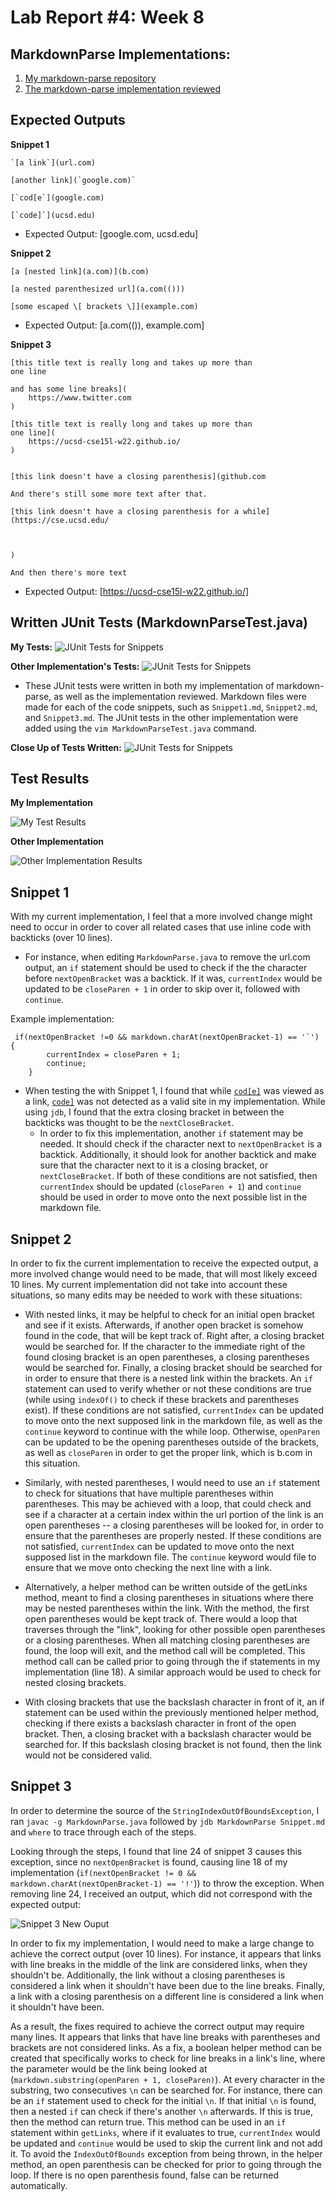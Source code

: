 # Lab Report #4: Week 8

## MarkdownParse Implementations: 
1. [My markdown-parse repository](https://github.com/Lillian-Ho/markdown-parse)
2. [The markdown-parse implementation reviewed](PlaceHolder.com) 


## Expected Outputs 
**Snippet 1** 
```
`[a link`](url.com)

[another link](`google.com)`

[`cod[e`](google.com)

[`code]`](ucsd.edu)
``` 
* Expected Output: [google.com, ucsd.edu]
 

**Snippet 2** 
```
[a [nested link](a.com)](b.com)

[a nested parenthesized url](a.com(()))

[some escaped \[ brackets \]](example.com)
```
* Expected Output: [a.com(()), example.com]

**Snippet 3** 
```
[this title text is really long and takes up more than 
one line

and has some line breaks](
    https://www.twitter.com
)

[this title text is really long and takes up more than 
one line](
    https://ucsd-cse15l-w22.github.io/
)


[this link doesn't have a closing parenthesis](github.com

And there's still some more text after that.

[this link doesn't have a closing parenthesis for a while](https://cse.ucsd.edu/



)

And then there's more text
```
* Expected Output: [https://ucsd-cse15l-w22.github.io/]

## Written JUnit Tests (MarkdownParseTest.java)

**My Tests:**
![JUnit Tests for Snippets](fullScreenshot.png)

**Other Implementation's Tests:**
![JUnit Tests for Snippets](OtherImplementationJUnit.png)

* These JUnit tests were written in both my implementation of markdown-parse, as well as the implementation reviewed. Markdown files were made for each of the code snippets, such as `Snippet1.md`, `Snippet2.md`, and `Snippet3.md`. The JUnit tests in the other implementation were added using the `vim MarkdownParseTest.java` command. 

**Close Up of Tests Written:** 
![JUnit Tests for Snippets](JUnitTestsForSnippets.png)

## Test Results
**My Implementation** 

![My Test Results](MyTestResults.png)

**Other Implementation**

![Other Implementation Results](OtherTestResults.png)

## Snippet 1 

With my current implementation, I feel that a more involved change might need to occur in order to cover all related cases that use inline code with backticks (over 10 lines). 
* For instance, when editing `MarkdownParse.java` to remove the url.com output, an `if` statement should be used to check if the the character before `nextOpenBracket` was a backtick. If it was, `currentIndex` would be updated to be `closeParen + 1` in order to skip over it, followed with `continue`. 

Example implementation: 
```
 if(nextOpenBracket !=0 && markdown.charAt(nextOpenBracket-1) == '`') {
        currentIndex = closeParen + 1; 
        continue; 
    }
```

* When testing the with Snippet 1, I found that while  [`cod[e]`](google.com) was viewed as a link, [`code]`](ucsd.edu) was not detected as a valid site in my implementation. While using `jdb`, I found that the extra closing bracket in between the backticks was thought to be the `nextCloseBracket`. 
    * In order to fix this implementation, another `if` statement may be needed. It should check if the character next to `nextOpenBracket` is a backtick. Additionally, it should look for another backtick and make sure that the character next to it is a closing bracket, or `nextCloseBracket`. If both of these conditions are not satisfied, then `currentIndex` should be updated (`closeParen + 1`) and `continue` should be used in order to move onto the next possible list in the markdown file. 

## Snippet 2 

In order to fix the current implementation to receive the expected output, a more involved change would need to be made, that will most likely exceed 10 lines. My current implementation did not take into account these situations, so many edits may be needed to work with these situations: 

* With nested links, it may be helpful to check for an initial open bracket and see if it exists. Afterwards, if another open bracket is somehow found in the code, that will be kept track of. Right after, a closing bracket would be searched for. If the character to the immediate right of the found closing bracket is an open parentheses, a closing parentheses would be searched for. Finally, a closing bracket should be searched for in order to ensure that there is a nested link within the brackets. An `if` statement can used to verify whether or not these conditions are true (while using `indexOf()` to check if these brackets and parentheses exist). If these conditions are not satisfied, `currentIndex` can be updated to move onto the next supposed link in the markdown file, as well as the `continue` keyword to continue with the while loop. Otherwise, `openParen` can be updated to be the opening parentheses outside of the brackets, as well as `closeParen` in order to get the proper link, which is b.com in this situation.

* Similarly, with nested parentheses, I would need to use an `if` statement to check for situations that have multiple parentheses within parentheses. This may be achieved with a loop, that could check and see if a character at a certain index within the url portion of the link is an open parentheses -- a closing parentheses will be looked for, in order to ensure that the parentheses are properly nested. If these conditions are not satisfied, `currentIndex` can be updated to move onto the next supposed list in the markdown file. The `continue` keyword would file to ensure that we move onto checking the next line with a link. 

* Alternatively, a helper method can be written outside of the getLinks method, meant to find a closing parentheses in situations where there may be nested parentheses within the link. With the method, the first open parentheses would be kept track of. There would a loop that traverses through the "link", looking for other possible open parentheses or a closing parentheses. When all matching closing parentheses are found, the loop will exit, and the method call will be completed. This method call can be called prior to going through the if statements in my implementation (line 18). A similar approach would be used to check for nested closing brackets. 

* With closing brackets that use the backslash character in front of it, an if statement can be used within the previously mentioned helper method, checking if there exists a backslash character in front of the open bracket. Then, a closing bracket with a backslash character would be searched for. If this backslash closing bracket is not found, then the link would not be considered valid. 


## Snippet 3 

In order to determine the source of the `StringIndexOutOfBoundsException`, I ran `javac -g MarkdownParse.java` followed by `jdb MarkdownParse Snippet.md` and `where` to trace through each of the steps. 

Looking through the steps, I found that line 24 of snippet 3 causes this exception, since no `nextOpenBracket` is found, causing line 18 of my implementation (`if(nextOpenBracket != 0 && markdown.charAt(nextOpenBracket-1) == '!'`)) to throw the exception. When removing line 24, I received an output, which did not correspond with the expected output: 

![Snippet 3 New Ouput](NewOutputForSnippet3.png)

In order to fix my implementation, I would need to make a large change to achieve the correct output (over 10 lines). For instance, it appears that links with line breaks in the middle of the link are considered links, when they shouldn't be. Additionally, the link without a closing parentheses is considered a link when it shouldn't have been due to the line breaks. Finally, a link with a closing parenthesis on a different line is considered a link when it shouldn't have been. 

As a result, the fixes required to achieve the correct output may require many lines. It appears that links that have line breaks with parentheses and brackets are not considered links. As a fix, a boolean helper method can be created that specifically works to check for line breaks in a link's line, where the parameter would be the link being looked at (`markdown.substring(openParen + 1, closeParen)`). At every character in the substring, two consecutives `\n` can be searched for. For instance, there can be an `if` statement used to check for the initial `\n`. If that initial `\n` is found, then a nested `if` can check if there's another `\n` afterwards. If this is true, then the method can return true. This method can be used in an `if` statement within `getLinks`, where if it evaluates to true, `currentIndex` would be updated and `continue` would be used to skip the current link and not add it. To avoid the `IndexOutOfBounds` exception from being thrown, in the helper method, an open parenthesis can be checked for prior to going through the loop. If there is no open parenthesis found, false can be returned automatically.